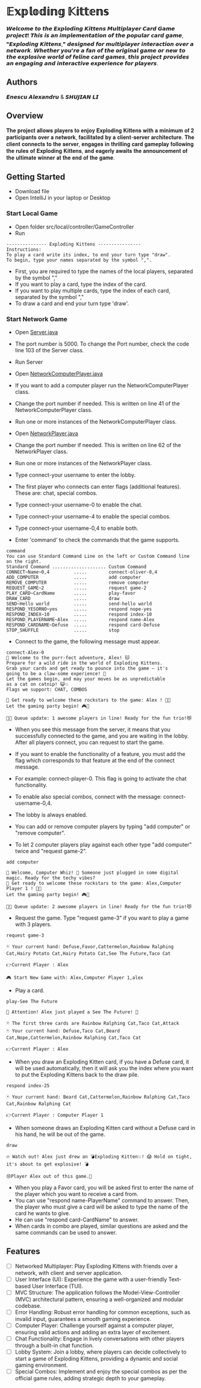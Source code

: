 # 𝔼𝕩𝕡𝕝𝕠𝕕𝕚𝕟𝕘 𝕂𝕚𝕥𝕥𝕖𝕟𝕤
𝙒𝙚𝙡𝙘𝙤𝙢𝙚 𝙩𝙤 𝙩𝙝𝙚 𝙀𝙭𝙥𝙡𝙤𝙙𝙞𝙣𝙜 𝙆𝙞𝙩𝙩𝙚𝙣𝙨 𝙈𝙪𝙡𝙩𝙞𝙥𝙡𝙖𝙮𝙚𝙧 𝘾𝙖𝙧𝙙 𝙂𝙖𝙢𝙚 𝙥𝙧𝙤𝙟𝙚𝙘𝙩❗ 𝙏𝙝𝙞𝙨 𝙞𝙨 𝙖𝙣 𝙞𝙢𝙥𝙡𝙚𝙢𝙚𝙣𝙩𝙖𝙩𝙞𝙤𝙣 𝙤𝙛 𝙩𝙝𝙚 𝙥𝙤𝙥𝙪𝙡𝙖𝙧 𝙘𝙖𝙧𝙙 𝙜𝙖𝙢𝙚, ❞𝙀𝙭𝙥𝙡𝙤𝙙𝙞𝙣𝙜 𝙆𝙞𝙩𝙩𝙚𝙣𝙨,❞ 𝙙𝙚𝙨𝙞𝙜𝙣𝙚𝙙 𝙛𝙤𝙧 𝙢𝙪𝙡𝙩𝙞𝙥𝙡𝙖𝙮𝙚𝙧 𝙞𝙣𝙩𝙚𝙧𝙖𝙘𝙩𝙞𝙤𝙣 𝙤𝙫𝙚𝙧 𝙖 𝙣𝙚𝙩𝙬𝙤𝙧𝙠. 𝙒𝙝𝙚𝙩𝙝𝙚𝙧 𝙮𝙤𝙪❜𝙧𝙚 𝙖 𝙛𝙖𝙣 𝙤𝙛 𝙩𝙝𝙚 𝙤𝙧𝙞𝙜𝙞𝙣𝙖𝙡 𝙜𝙖𝙢𝙚 𝙤𝙧 𝙣𝙚𝙬 𝙩𝙤 𝙩𝙝𝙚 𝙚𝙭𝙥𝙡𝙤𝙨𝙞𝙫𝙚 𝙬𝙤𝙧𝙡𝙙 𝙤𝙛 𝙛𝙚𝙡𝙞𝙣𝙚 𝙘𝙖𝙧𝙙 𝙜𝙖𝙢𝙚𝙨, 𝙩𝙝𝙞𝙨 𝙥𝙧𝙤𝙟𝙚𝙘𝙩 𝙥𝙧𝙤𝙫𝙞𝙙𝙚𝙨 𝙖𝙣 𝙚𝙣𝙜𝙖𝙜𝙞𝙣𝙜 𝙖𝙣𝙙 𝙞𝙣𝙩𝙚𝙧𝙖𝙘𝙩𝙞𝙫𝙚 𝙚𝙭𝙥𝙚𝙧𝙞𝙚𝙣𝙘𝙚 𝙛𝙤𝙧 𝙥𝙡𝙖𝙮𝙚𝙧𝙨.
## Authors
𝙀𝙣𝙚𝙨𝙘𝙪 𝘼𝙡𝙚𝙭𝙖𝙣𝙙𝙧𝙪 & 𝙎𝙃𝙐𝙅𝙄𝘼𝙉 𝙇𝙄

## Overview
𝐓𝐡𝐞 𝐩𝐫𝐨𝐣𝐞𝐜𝐭 𝐚𝐥𝐥𝐨𝐰𝐬 𝐩𝐥𝐚𝐲𝐞𝐫𝐬 𝐭𝐨 𝐞𝐧𝐣𝐨𝐲 𝐄𝐱𝐩𝐥𝐨𝐝𝐢𝐧𝐠 𝐊𝐢𝐭𝐭𝐞𝐧𝐬 𝐰𝐢𝐭𝐡 𝐚 𝐦𝐢𝐧𝐢𝐦𝐮𝐦 𝐨𝐟 𝟐 𝐩𝐚𝐫𝐭𝐢𝐜𝐢𝐩𝐚𝐧𝐭𝐬 𝐨𝐯𝐞𝐫 𝐚 𝐧𝐞𝐭𝐰𝐨𝐫𝐤, 𝐟𝐚𝐜𝐢𝐥𝐢𝐭𝐚𝐭𝐞𝐝 𝐛𝐲 𝐚 𝐜𝐥𝐢𝐞𝐧𝐭-𝐬𝐞𝐫𝐯𝐞𝐫 𝐚𝐫𝐜𝐡𝐢𝐭𝐞𝐜𝐭𝐮𝐫𝐞. 𝐓𝐡𝐞 𝐜𝐥𝐢𝐞𝐧𝐭 𝐜𝐨𝐧𝐧𝐞𝐜𝐭𝐬 𝐭𝐨 𝐭𝐡𝐞 𝐬𝐞𝐫𝐯𝐞𝐫, 𝐞𝐧𝐠𝐚𝐠𝐞𝐬 𝐢𝐧 𝐭𝐡𝐫𝐢𝐥𝐥𝐢𝐧𝐠 𝐜𝐚𝐫𝐝 𝐠𝐚𝐦𝐞𝐩𝐥𝐚𝐲 𝐟𝐨𝐥𝐥𝐨𝐰𝐢𝐧𝐠 𝐭𝐡𝐞 𝐫𝐮𝐥𝐞𝐬 𝐨𝐟 𝐄𝐱𝐩𝐥𝐨𝐝𝐢𝐧𝐠 𝐊𝐢𝐭𝐭𝐞𝐧𝐬, 𝐚𝐧𝐝 𝐞𝐚𝐠𝐞𝐫𝐥𝐲 𝐚𝐰𝐚𝐢𝐭𝐬 𝐭𝐡𝐞 𝐚𝐧𝐧𝐨𝐮𝐧𝐜𝐞𝐦𝐞𝐧𝐭 𝐨𝐟 𝐭𝐡𝐞 𝐮𝐥𝐭𝐢𝐦𝐚𝐭𝐞 𝐰𝐢𝐧𝐧𝐞𝐫 𝐚𝐭 𝐭𝐡𝐞 𝐞𝐧𝐝 𝐨𝐟 𝐭𝐡𝐞 𝐠𝐚𝐦𝐞.

## Getting Started
- Download file
- Open IntelliJ in your laptop or Desktop
### Start Local Game
- Open folder src/local/controller/GameController
- Run
```
--------------- Exploding Kittens ----------------
Instructions:
To play a card write its index, to end your turn type "draw".
To begin, type your names separated by the symbol ",".

```

- First, you are required to type the names of the local players, separated by the symbol ","
- If you want to play a card, type the index of the card.
- If you want to play multiple cards, type the index of each card, separated by the symbol ","
- To draw a card and end your turn type 'draw'.

### Start Network Game
- Open [Server.java](src%2Fnetwork%2Fcontroller%2FServer.java)
- The port number is 5000. To change the Port number, check the code line 103 of the Server class.
- Run Server

- Open [NetworkComputerPlayer.java](network%2Fmodel%2FNetworkPlayer.java)
- If you want to add a computer player run the NetworkComputerPlayer class.
- Change the port number if needed. This is written on line 41 of the NetworkComputerPlayer class.
- Run one or more instances of the NetworkComputerPlayer class.

- Open [NetworkPlayer.java](network%2Fmodel%2FNetworkPlayer.java)
- Change the port number if needed. This is written on line 62 of the NetworkPlayer class.
- Run one or more instances of the NetworkPlayer class.
- Type connect-your username to enter the lobby.
- The first player who connects can enter flags (additional features). These are: chat, special combos.
- Type connect-your username-0 to enable the chat.
- Type connect-your username-4 to enable the special combos.
- Type connect-your username-0,4 to enable both.
- Enter 'command' to check the commands that the game supports.

```
command
You can use Standard Command Line on the left or Custom Command line on the right.
Standard Command .................... Custom Command
CONNECT~Name~0,4         .....        connect-oliver-0,4
ADD_COMPUTER             .....        add computer
REMOVE_COMPUTER          .....        remove computer
REQUEST_GAME~2           .....        request game-2
PLAY_CARD~CardName       .....        play-favor
DRAW_CARD                .....        draw
SEND~Hello world         .....        send-hello world
RESPOND_YESORNO~yes      .....        respond nope-yes
RESPOND_INDEX~10         .....        respond index-10
RESPOND_PLAYERNAME~Alex  .....        respond name-Alex
RESPOND_CARDNAME~Defuse  .....        respond card-Defuse
STOP_SHUFFLE             .....        stop
```
- Connect to the game, the following message must appear.
```
connect-Alex-0
🎉 Welcome to the purr-fect adventure, Alex! 🐱
Prepare for a wild ride in the world of Exploding Kittens.
Grab your cards and get ready to pounce into the game – it's
going to be a claw-some experience! 🚀
Let the games begin, and may your moves be as unpredictable
as a cat on catnip! 😺💥
Flags we support: CHAT, COMBOS

🎉 Get ready to welcome these rockstars to the game: Alex ! 🚀👾
Let the gaming party begin! 🎮💫

👫👬 Queue update: 1 awesome players in line! Ready for the fun trio!😻

```
- When you see this message from the server, it means that you successfully connected to the game, and you are waiting in the lobby. After all players connect, you can request to start the game.

- If you want to enable the functionality of a feature, you must add the flag which corresponds to that feature at the end of the connect message.
- For example: connect-player-0. This flag is going to activate the chat functionality.
- To enable also special combos, connect with the message: connect-username-0,4.
- The lobby is always enabled.

- You can add or remove computer players by typing "add computer" or "remove computer".
- To let 2 computer players play against each other type "add computer" twice and "request game-2".

```
add computer

🤖 Welcome, Computer Whiz! 💾 Someone just plugged in some digital magic. Ready for the techy vibes?
🎉 Get ready to welcome these rockstars to the game: Alex,Computer Player 1 ! 🚀👾
Let the gaming party begin! 🎮💫

👫👬 Queue update: 2 awesome players in line! Ready for the fun trio!😻

```
- Request the game. Type "request game-3" if you want to play a game with 3 players.

```
request game-3

🃏 Your current hand: Defuse,Favor,Cattermelon,Rainbow Ralphing Cat,Hairy Potato Cat,Hairy Potato Cat,See The Future,Taco Cat

👉Current Player : Alex

🎮 Start New Game with: Alex,Computer Player 1,alex

```
- Play a card.
```
play-See The Future

📢 Attention! Alex just played a See The Future! 🎲

🃏 The first three cards are Rainbow Ralphing Cat,Taco Cat,Attack
🃏 Your current hand: Defuse,Taco Cat,Beard Cat,Nope,Cattermelon,Rainbow Ralphing Cat,Taco Cat

👉Current Player : Alex

```

- When you draw an Exploding Kitten card, if you have a Defuse card, it will be used automatically, then it will ask you the index where you want to put the Exploding Kittens back to the draw pile.
```
respond index-25

🃏 Your current hand: Beard Cat,Cattermelon,Rainbow Ralphing Cat,Taco Cat,Rainbow Ralphing Cat

👉Current Player : Computer Player 1
```
- When someone draws an Exploding Kitten card without a Defuse card in his hand, he will be out of the game. 
```
draw

🔥 Watch out! Alex just drew an 💣Exploding Kitten💥! 😱 Hold on tight, it's about to get explosive! 💣

😢Player Alex out of this game.👋
```

- When you play a Favor card, you will be asked first to enter the name of the player which you want to receive a card from. 
- You can use "respond name-PlayerName" command to answer. Then, the player who must give a card will be asked to type the name of the card he wants to give.
- He can use "respond card-CardName" to answer.
- When cards in combo are played, similar questions are asked and the same commands can be used to answer.

## Features
- [ ] Networked Multiplayer: Play Exploding Kittens with friends over a network, with client and server application.
- [ ] User Interface (UI): Experience the game with a user-friendly Text-based User Interface (TUI).
- [ ] MVC Structure: The application follows the Model-View-Controller (MVC) architectural pattern, ensuring a well-organized and modular codebase.
- [ ] Error Handling: Robust error handling for common exceptions, such as invalid input, guarantees a smooth gaming experience.
- [ ] Computer Player: Challenge yourself against a computer player, ensuring valid actions and adding an extra layer of excitement.
- [ ] Chat Functionality: Engage in lively conversations with other players through a built-in chat function.
- [ ] Lobby System: Join a lobby, where players can decide collectively to start a game of Exploding Kittens, providing a dynamic and social gaming environment.
- [ ] Special Combos: Implement and enjoy the special combos as per the official game rules, adding strategic depth to your gameplay.
